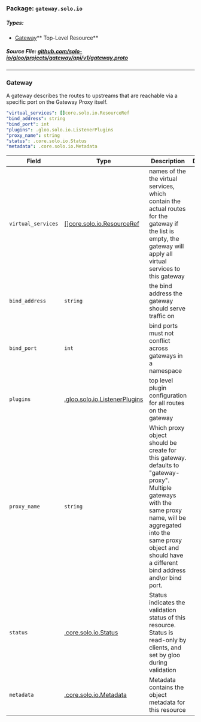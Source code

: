 <!-- Code generated by solo-kit. DO NOT EDIT. -->

### Package: `gateway.solo.io` 
##### Types:


- [Gateway](#Gateway)** Top-Level Resource**
  



##### Source File: [github.com/solo-io/gloo/projects/gateway/api/v1/gateway.proto](https://github.com/solo-io/gloo/blob/master/projects/gateway/api/v1/gateway.proto)





---
### <a name="Gateway">Gateway</a>

 

A gateway describes the routes to upstreams that are reachable via a specific port on the Gateway Proxy itself.

```yaml
"virtual_services": []core.solo.io.ResourceRef
"bind_address": string
"bind_port": int
"plugins": .gloo.solo.io.ListenerPlugins
"proxy_name": string
"status": .core.solo.io.Status
"metadata": .core.solo.io.Metadata

```

| Field | Type | Description | Default |
| ----- | ---- | ----------- |----------- | 
| `virtual_services` | [[]core.solo.io.ResourceRef](../../../../../solo-kit/api/v1/ref.proto.sk.md#ResourceRef) | names of the the virtual services, which contain the actual routes for the gateway if the list is empty, the gateway will apply all virtual services to this gateway |  |
| `bind_address` | `string` | the bind address the gateway should serve traffic on |  |
| `bind_port` | `int` | bind ports must not conflict across gateways in a namespace |  |
| `plugins` | [.gloo.solo.io.ListenerPlugins](../../../gloo/api/v1/plugins.proto.sk.md#ListenerPlugins) | top level plugin configuration for all routes on the gateway |  |
| `proxy_name` | `string` | Which proxy object should be create for this gateway. defaults to "gateway-proxy". Multiple gateways with the same proxy name, will be aggregated into the same proxy object and should have a different bind address and\or bind port. |  |
| `status` | [.core.solo.io.Status](../../../../../solo-kit/api/v1/status.proto.sk.md#Status) | Status indicates the validation status of this resource. Status is read-only by clients, and set by gloo during validation |  |
| `metadata` | [.core.solo.io.Metadata](../../../../../solo-kit/api/v1/metadata.proto.sk.md#Metadata) | Metadata contains the object metadata for this resource |  |





<!-- Start of HubSpot Embed Code -->
<script type="text/javascript" id="hs-script-loader" async defer src="//js.hs-scripts.com/5130874.js"></script>
<!-- End of HubSpot Embed Code -->
